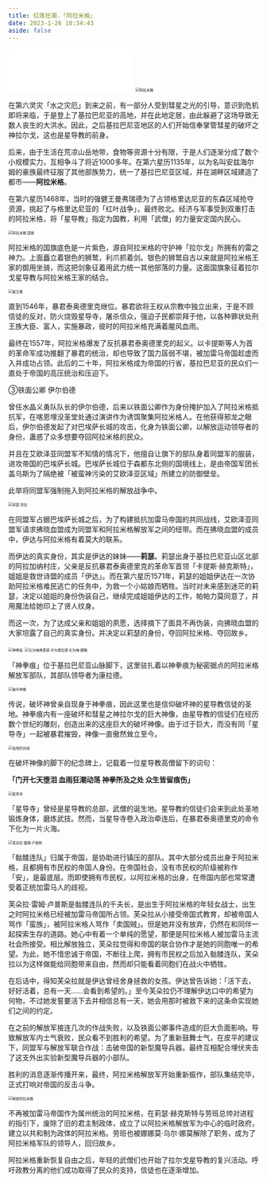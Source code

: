 ```yaml
---
title: 红莲狂潮.「阿拉米格」
date: 2023-1-26 10:34:43
aside: false
---
```


<iframe frameborder="no" border="0" marginwidth="0" marginheight="0" width=50% height=86 src="//music.163.com/outchain/player?type=2&id=864433975&auto=1&height=66"></iframe>



<img src="https://m1.im5i.com/2023/01/29/UG4LyC.png" alt="阿拉米格" style="zoom:50%;" />

在第六灵灾「水之灾厄」到来之前，有一部分人受到彗星之光的引导，意识到危机即将来临，于是登上了基拉巴尼亚的高地，并在此地定居，由此躲避了这场导致无数人丧生的大洪水。因此，之后基拉巴尼亚地区的人们开始信奉掌管彗星的破坏之神拉尔戈，这也是星导教的前身。

后来，由于生活在荒凉山岳地带，食物等资源十分有限，于是人们逐渐分成了数个小规模实力，互相争斗了将近1000多年。在第六星历1135年，以为名叫安兹海尔姆的豪族最终征服了其他部族势力，统一了基拉巴尼亚区域，并在湖畔区域建造了都市——**阿拉米格**。

在第六星历1468年，当时的强健王曼弗瑞德为了占领格里达尼亚的东森区域抢夺资源，挑起了与格里达尼亚的「红叶战争」，最终败北。经济与军事受到双重打击的阿拉米格，将「星导教」指定为国教，利用「武僧」的力量安定国内民心。



<img src="https://m1.im5i.com/2023/01/29/UG40nS.png" alt="阿拉米格 国旗" style="zoom:50%;" />

阿拉米格的国旗底色是一片紫色，源自阿拉米格的守护神「拉尔戈」所拥有的雷之神力。上面矗立着银色的狮鹫，利爪抓着剑。银色的狮鹫自古以来就是阿拉米格王家的御用坐骑，而这把剑象征着用武力统一其他部落的力量。这面国旗象征着拉尔戈星导教与阿拉米格王家的结合。





<img src="https://m1.im5i.com/2023/01/29/UG4EG0.png" alt="废王像" style="zoom:50%;" />

直到1546年，暴君泰奥德里克继位。暴君欲将王权从宗教中独立出来，于是不顾信徒的反对，防火烧毁星导寺，屠杀信众，强迫子民都崇拜于他，以各种罪状处刑王族大臣、富人，实施暴政，彼时的阿拉米格充满着腥风血雨。

最终在1557年，阿拉米格爆发了反抗暴君泰奥德里克的起义。以卡提斯等人为首的革命军成功推翻了暴君的统治，却也导致了国力孱弱不堪，被加雷马帝国趁虚而入并成功占领。此后的二十年，阿拉米格成为帝国的行省，基拉巴尼亚的民众们一直处于帝国的高压统治和压迫下。



③铁面公卿  伊尔伯德

曾任水晶义勇队队长的伊尔伯德，后来以铁面公卿作为身份掩护加入了阿拉米格抵抗军，在喀恩埋没圣堂处通过演讲作为诱饵聚集阿拉米格人。在他获得邪龙之眼后，伊尔伯德发起了对巴埃萨长城的攻击，化身为铁面公卿，以解放运动领导者的身份，蛊惑了众多想要夺回阿拉米格的民众。

并且在艾欧泽亚同盟军不知情的情况下，他擅自让旗下的部队身着同盟军的服装，进攻帝国的巴埃萨长城。巴埃萨长城位于森都东北侧的国境线上，是由帝国军团长盖乌斯为了隔绝被「被蛮神污染的艾欧泽亚区域」所建立的防御壁垒。

此举将同盟军强制拖入到阿拉米格的解放战争中。





<img src="https://m1.im5i.com/2023/01/29/UG4MwB.png" alt="莉瑟 坦白" style="zoom:50%;" />

在同盟军占据巴埃萨长城之后，为了构建抵抗加雷马帝国的共同战线，艾欧泽亚同盟军请求拂晓血盟成为同盟军和阿拉米格解放军之间的纽带。而在拂晓血盟的成员中，伊达与阿拉米格有着莫大的联系。

而伊达的真实身份，其实是伊达的妹妹——**莉瑟**。莉瑟出身于基拉巴尼亚山区北部的阿拉加纳村庄，父亲是反抗暴君泰奥德里克的革命军首领「卡提斯·赫克斯特」，姐姐是救世诗盟的成员「伊达」。而在第六星历1571年，莉瑟的姐姐伊达在一次协助阿拉米格难民逃亡的任务中，为救一个小姑娘而牺牲。当时对未来感到迷茫的莉瑟，决定以姐姐的身份伪装自己，继续完成姐姐伊达的工作，帕帕力莫同意了，并用魔法给她印上了贤人纹身。

而这一次，为了达成父亲和姐姐的夙愿，选择摘下了面具不再伪装，向拂晓血盟的大家坦露了自己的真实身份。并决定以莉瑟的身份，夺回阿拉米格、夺回故乡。



<img src="https://m1.im5i.com/2023/01/29/UG4Tiz.png" alt="神拳痕" style="zoom:50%;" />

<img src="https://m1.im5i.com/2023/01/29/UG48uq.png" alt="左为梅弗里德 中为康拉德 右为梅·娜格" style="zoom:50%;" />

「神拳痕」位于基拉巴尼亚山脉脚下，这里驻扎着以神拳痕为秘密据点的阿拉米格解放军部队，其部队领导者为康拉德。

<img src="https://m1.im5i.com/2023/01/29/UG4kmW.png" alt="破坏神像" style="zoom:50%;" />

传说，破坏神曾亲自现身于神拳痕，因此这里也是信仰破坏神的星导教信徒的圣地。神拳痕内有一座破坏和彗星之神拉尔戈的巨大神像，由星导教的信徒们在经历数个世纪的雕刻，创造出来的这座巨大的破坏神像。由于过于巨大，而没有同「星导寺」一起被暴君摧毁，神像一直傲然耸立至今。

<img src="https://m1.im5i.com/2023/01/29/UG4cTx.png" alt="血雨的训诫" style="zoom:50%;" />

在破坏神像的脚下的纪念碑上，记载着一位星导教高僧留下的词句：

**「门开七天堕泪 血雨狂潮动荡 神拳所及之处 众生皆留痕伤」**



<img src="https://m1.im5i.com/2023/01/29/UG4Zqs.png" alt="星导寺" style="zoom:50%;" />

「星导寺」曾经是星导教的总部，武僧的诞生地。星导教的信徒们会来到此处圣地锻炼身体，磨炼武技。然而，当星导寺卷入政治牵连后，在暴君泰奥德里克的命令下化为一片火海。



<img src="https://m1.im5i.com/2023/01/29/UG4hyo.png" alt="芙朵拉·雷姆·卢普斯" style="zoom:50%;" />

「骷髅连队」归属于帝国，是协助进行镇压的部队。其中大部分成员出身于阿拉米格，且都拥有市民权的帝国人身份。在帝国社会，没有市民权的阶级被称作「安」，是最底层。而即使拥有市民权，以阿拉米格的出身，在帝国内部也常常遭受着正统加雷马人的歧视。

芙朵拉·雷姆·卢普斯是骷髅连队的千夫长，是出生于阿拉米格的年轻女战士，出生之时阿拉米格已经被加雷马帝国所占领。芙朵拉从小接受帝国式教育，却被帝国人骂作「蛮族」，被阿拉米格人骂作「卖国贼」。但是她并没有放弃，仍然在和同伴一起探索生存的道路。她心中有着一个单纯的愿望，那便是阿拉米格人被加雷马主流社会所接受。相比解放独立，芙朵拉觉得和帝国的联合协作才是她的同胞唯一的希望。为此，她不惜忠诚于帝国，不断往上爬，拥有市民权之后加入骷髅连队，芙朵拉以为这样做能给同胞带来自由，然而却只能看着同胞们在战火中牺牲。

在后话中，得知芙朵拉就是伊达曾经舍身拯救的女孩。伊达曾告诉她：「活下去，好好活着，总有一天……会看到希望的。」至今芙朵拉仍不理解伊达口中的希望为何物，不过她发誓要活下去并相信总有一天，她会用那时被救下来的这条命实现她们之间的约定。





在之前的解放军接连几次的作战失败，以及铁面公卿事件造成的巨大负面影响。导致解放军内士气衰败，民众看不到胜利的希望。为了重新鼓舞士气，在皮平的建议下，同盟军与解放军联合作战：击破帝国的新型魔导兵器。最终互相配合埋伏夹击了这支外出实验新型魔导兵器的小部队。

胜利的消息逐渐传播开来，最终，阿拉米格解放军开始重新振作，部队集结完毕，正式打响对帝国的反击斗争。





<img src="https://m1.im5i.com/2023/01/29/UG4VpD.png" alt="解放阿拉米格" style="zoom:50%;" />

不再被加雷马帝国作为属州统治的阿拉米格，在莉瑟·赫克斯特与劳班总帅对进程的指引下，废除了旧的君主制政体，成立了以阿拉米格解放军为中心的临时政府，建立以共和制为政体的阿拉米格。劳班也被娜娜莫·乌尔·娜莫解除了职务，成为了阿拉米格军队的领导人，回归故乡。

阿拉米格重新恢复自由之后，年轻的武僧们也开始了拉尔戈星导教的复兴活动。呼吁政教分离的他们成功取得了民众的支持，信徒也在逐渐增加。